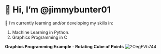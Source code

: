 # 👋 Hi, I’m @jimmybunter01

🌱 I’m currently learning and/or developing my skills in:
1) Machine Learning in Python.
2) Graphics Programming in C

**Graphics Programming Example - Rotating Cube of Points**
![2OegFVb744](https://github.com/user-attachments/assets/8fd73c44-6196-456f-8caa-0d2c8d01dcdc)
